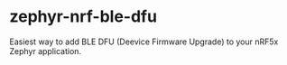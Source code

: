 # zephyr-nrf-ble-dfu
Easiest way to add BLE DFU (Deevice Firmware Upgrade) to your nRF5x Zephyr application.
